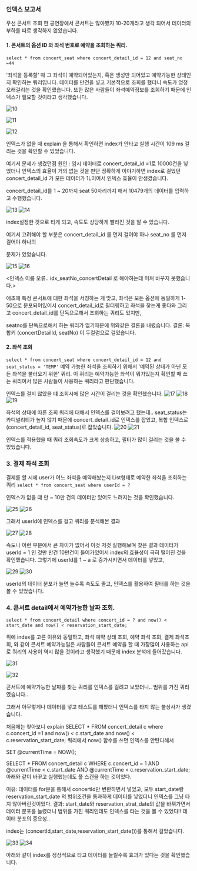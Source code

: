 ### 인덱스 보고서

우선 콘서트 조회
한 공연장에서 콘서트는 많아봤자 10-20개라고 생각 되어서 데이터의 부하를 따로 생각하지 않았습니다.

#### 1. 콘서트의 옵션 ID 와 좌석 번호로 예약을 조회하는 쿼리.
``` select * from concert_seat where concert_detail_id = 12 and seat_no =44  ```

'좌석을 등록할' 때 그 좌석이 예약되어있는지, 혹은 생성만 되어있고 예약가능한 상태인지 확인하는 쿼리입니다.
데이터를 만건을 넣고 기본적으로 조회를 했더니 속도가 엉청 오래걸리는 것을 확인했습니다.
또한 많은 사람들이 좌석예약정보를 조회하기 때문에 인덱스가 필요할 것이라고 생각했습니다.

![10](https://github.com/user-attachments/assets/a3ae2fe2-af19-4516-88ad-adf655763d50)



![11](https://github.com/user-attachments/assets/fb2c215e-e438-4416-bab2-20abc3d192f5)

![12](https://github.com/user-attachments/assets/d2ef47bb-e810-4855-832a-82125afc83e3)


인덱스가 없을 때 explain 을 통해서 확인하면 index가 안타고 실행 시간이 109 ms 걸리는 것을 확인할 수 있었습니다.


여기서 문제가 생겼던점
원인 : 임시 데이터로 concert_detail_id =1로 10000건을 넣었더니 인덱스의 효율이 거의 없는 것을 판단
정확하게 이야기하면 index로 걸었던 concert_detail_id 가 모든 데이터가 1L이여서 인덱스 효율이 안생겼습니다.


concert_detail_id를 1 ~ 20까지 seat 50자리까지 해서 10479개의 데이터를 입력하고 수행했습니다.

![13](https://github.com/user-attachments/assets/08dc0480-05fa-46d0-9b87-de1874513fe3)
![14](https://github.com/user-attachments/assets/7b8b6698-8966-4bcb-ae11-51d0065637a2)


index설정한 것으로 타게 되고, 속도도 상당하게 빨라진 것을 알 수 있습니다.

여기서 고려해야 할 부분은 concert_detail_id 를 먼저 걸어야 하나 seat_no 를 먼저 걸어야 하나의 

문제가 있었습니다.

![15](https://github.com/user-attachments/assets/72f3b619-e2cb-42f8-a384-470da022c8a6)
![16](https://github.com/user-attachments/assets/4485d1aa-c73c-4bb1-b7c7-49b81d305c8c)

<인덱스 이름 오류.. idx_seatNo_concertDetail 로 해야하는데 미처 바꾸지 못했습니다.>

애초에 특정 콘서트에 대한 좌석을 서칭하는 게 맞고, 좌석은 모든 옵션에 동일하게 1-50으로 분포되어있어서 concert_detail_id로 필터링하고 좌석을 찾는게 좋다와
그리고 concert_detail_id를 단독으로해서 조회하는 쿼리도 있지만,

seatno를 단독으로해서 하는 쿼리가 없기때문에 위와같은  결론을 내렸습니다.
결론:
복합키 (concertDetailId, seatNo) 이 두컬럼으로 걸었습니다.


#### 2. 좌석 조회

``` select * from concert_seat where concert_detail_id = 12 and seat_status = 'TEMP' ```
예약 가능한 좌석을 조회하기 위해서
'예약된 상태가 아닌 모든 좌석을 불러오기 위한' 쿼리.
이 쿼리는 예약가능한 좌석이 뭐가있는지 확인할 때 쓰는 쿼리여서 많은 사람들이 사용하는 쿼리라고 판단했습니다.

인덱스를 걸지 않았을 떄 조회시에 많은 시간이 걸리는 것을 확인했습니다. 
![17](https://github.com/user-attachments/assets/113ab341-8171-4ae3-9e8b-f3d3733aeb73)
![18](https://github.com/user-attachments/assets/dedb58f6-7d42-4d6f-8586-33509158d919)
![19](https://github.com/user-attachments/assets/95a95299-a28a-4a64-bd9f-e218781e23e5)


좌석의 상태에 따른 조회 쿼리에 대해서 인덱스를 걸어보려고 했는데.. seat_status는 카디널리티가 높지 않기 때문에 concert_detail_id로 인덱스를 잡았고,
복합 인덱스로 (concert_detail_id, seat_status)로 잡았습니다.
![20](https://github.com/user-attachments/assets/c277ddbe-4b73-4a76-a9bc-209cc73356bb)
![21](https://github.com/user-attachments/assets/8119251a-b125-4fe7-aa1f-8c335851633b)


인덱스를 적용했을 때 쿼리 조회속도가 크게 상승하고,  필터가 많이 걸리는 것을 볼 수 있었습니다.


### 3. 결제 좌석 조회

결제를 할 시에 user가 어느 좌석을 예약해놨는지 List형태로 예약한 좌석을 조회하는 쿼리
``` select * from concert_seat where userId = ?  ```

인덱스가 없을 떄 만 ~ 10만 건의 데이터만 있어도 느려지는 것을 확인했습니다.

![25](https://github.com/user-attachments/assets/4104f5e4-114f-4ebe-b813-0bf37a2da83a)
![26](https://github.com/user-attachments/assets/8e0389e2-d578-44b8-853b-e0b85c8dd3ba)

그래서 userId에 인덱스를 걸고 쿼리를 분석해본 결과

![27](https://github.com/user-attachments/assets/532ca0eb-9e59-4bce-b1a9-9a461bbd7957)
![28](https://github.com/user-attachments/assets/daf7659b-8c50-4c49-8608-51de91bcb828)

속도나 이런 부분에서 큰 차이가 없어서 이것 저것 실행해보며 찾은 결과
데이터가 userId = 1 인 것만 만건 10만건이 들어가있어서 index의 효율성이 극히 떨어진 것을 확인했습니다. 그렇기에
userId를 1 ~ a 로 증가시키면서 데이터를 넣었고,

![29](https://github.com/user-attachments/assets/4039aefe-af1c-4746-9951-309f3b96647e)
![30](https://github.com/user-attachments/assets/2bab18e1-1fd7-4bcb-bc5d-4ec9e5311aba)

userId의 데이터 분포가 늘면 늘수록 속도도 줄고, 인덱스를 활용하여 필터를 하는 것을 볼 수 있었습니다.


### 4. 콘서트 detail에서 예약가능한 날짜 조회.
``` select * from concert_detail where concert_id = ? and now() < start_date and now() < reservation_start_date; ```

위에 index를 고른 이유와 동일하고, 좌석 예약 상태 조회, 예약 좌석 조회, 결제 좌석조회, 와 같이 콘서트 예약가능일은 사람들이 콘서트 예약을 할 때 가장많이 사용하는 api로
쿼리의 사용이 역시 많을 것이라고 생각했기 때문에 index 분석에 들어갔습니다.

![31](https://github.com/user-attachments/assets/1b2b7017-f767-45a2-9eb4-1d3e6d5e2205)

![32](https://github.com/user-attachments/assets/50a59371-8c6b-4b46-9e15-bea5f6ca8b32)


콘서트에 예약가능한 날짜를 찾는 쿼리를 인덱스를 걸려고 보았더니.. 범위를 가진 쿼리였습니다..

그래서 아무렇게나 데이터를 넣고 테스트를 해봤더니 인덱스를 타지 않는 불상사가 생겼습니다.


처음에는 찾아보니 
explain SELECT * FROM concert_detail c where c.concert_id =1  and  now() < c.start_date  and now()  < c.reservation_start_date;
쿼리에서 now() 함수를 쓰면 인덱스를 안탄다해서


SET @currentTime = NOW();

SELECT * FROM concert_detail c
WHERE c.concert_id = 1
AND @currentTime < c.start_date
AND @currentTime < c.reservation_start_date;
아래와 같이 바꾸고 실행했는데도 풀 스캔을 하는 것이었다.


이유: 
데이터를 for문을 통해서 concertId만 변환하면서 넣었고, 모두 start_date랑 reservation_start_date
의 범위조건을 통과하게 데이터를 넣었더니 인덱스를 그냥 타지 않아버린것이었다.
결과: start_date와 reservation_strat_date의 값을 바꿔가면서 데이터 분포를 늘렸더니 범위를 가진 쿼리인데도 인덱스를 타는 것을 볼 수 있었다!!
데이터 분포의 중요성..

index는 (concertId,start_date,reservation_start_date())를 통해서 걸었습니다.

![33](https://github.com/user-attachments/assets/23d75355-4072-49cc-acee-11107a2ab88e)
![34](https://github.com/user-attachments/assets/9e8c982f-a4d7-4611-87eb-0838b319cee9)

아래와 같이 index를 정상적으로 타고 데이터를 늘릴수록 효과가 있다는 것을 확인했습니다.